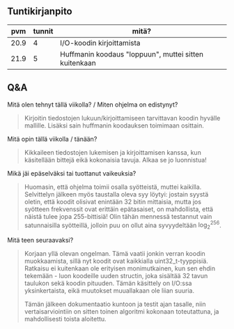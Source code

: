 ## Tuntikirjanpito
|pvm|tunnit|mitä?|
|-|-|-|
|20.9|4|I/O-koodin kirjoittamista|
|21.9|5|Huffmanin koodaus "loppuun", muttei sitten kuitenkaan|

## Q&A

Mitä olen tehnyt tällä viikolla? / Miten ohjelma on edistynyt?
> Kirjoitin tiedostojen lukuun/kirjoittamiseen tarvittavan koodin hyvälle mallille. Lisäksi sain huffmanin koodauksen toimimaan osittain.

Mitä opin tällä viikolla / tänään?
> Kikkaileen tiedostojen lukemisen ja kirjoittamisen kanssa, kun käsitellään bittejä eikä kokonaisia tavuja. Alkaa se jo luonnistua!

Mikä jäi epäselväksi tai tuottanut vaikeuksia?
> Huomasin, että ohjelma toimii osalla syötteistä, muttei kaikilla. Selvittelyn jälkeen myös taustalla oleva syy löytyi: jostain syystä oletin, että koodit olisivat enintään 32 bitin mittaisia, mutta jos syötteen frekvenssit ovat erittäin epätasaiset, on mahdollista, että näistä tulee jopa 255-bittisiä! Olin tähän mennessä testannut vain satunnaisilla syötteillä, jolloin puu on ollut aina syvyydeltään $\log_{2}^256$.

Mitä teen seuraavaksi?
> Korjaan yllä olevan ongelman. Tämä vaatii jonkin verran koodin muokkaamista, sillä nyt koodit ovat kaikkialla uint32_t-tyyppisiä. Ratkaisu ei kuitenkaan ole erityisen monimutkainen, kun sen ehdin tekemään - luon koodeille uuden structin, joka sisältää 32 tavun taulukon sekä koodin pituuden. Tämän käsittely on I/O:ssa yksinkertaista, eikä muutokset muuallakaan ole liian suuria.
>
> Tämän jälkeen dokumentaatio kuntoon ja testit ajan tasalle, niin vertaisarviointiin on sitten toinen algoritmi kokonaan toteutattuna, ja mahdollisesti toista aloitettu.